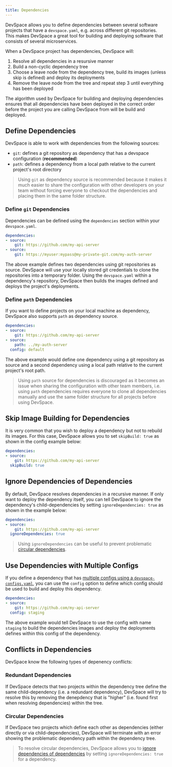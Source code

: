 ```yaml
---
title: Dependencies
---
```


DevSpace allows you to define dependencies between several software projects that have a `devspace.yaml`, e.g. across different git repositories. This makes DevSpace a great tool for building and deploying software that consists of several microservices.

When a DevSpace project has dependencies, DevSpace will:
1. Resolve all dependencies in a resursive manner
2. Build a non-cyclic dependency tree
3. Choose a leave node from the dependency tree, build its images (unless skip is defined) and deploy its deployments
4. Remove the leave node from the tree and repeat step 3 until everything has been deployed

The algorithm used by DevSpace for building and deploying dependencies ensures that all dependencies have been deployed in the correct order before the project you are calling DevSpace from will be build and deployed.

## Define Dependencies
DevSpace is able to work with dependencies from the following sources:
- `git`: defines a git repository as dependency that has a devspace configuration (**recommended**)
- `path`: defines a dependency from a local path relative to the current project's root directory

> Using `git` as dependency source is recommended because it makes it much easier to share the configuration with other developers on your team without forcing everyone to checkout the dependencies and placing them in the same folder structure.

### Define `git` Dependencies
Dependencies can be defined using the `dependencies` section within your `devspace.yaml`.
```yaml
dependencies:
- source:
    git: https://github.com/my-api-server
- source:
    git: https://myuser:mypass@my-private-git.com/my-auth-server 
```

The above example defines two dependencies using git repositories as source. DevSpace will use your locally stored git credentials to clone the repositories into a temporary folder. Using the `devspace.yaml` within a dependency's repository, DevSpace then builds the images defined and deploys the project's deployments.

### Define `path` Dependencies
If you want to define projects on your local machine as dependency, DevSpace also supports `path` as dependency source.
```yaml
dependencies:
- source:
    git: https://github.com/my-api-server
- source:
    path: ../my-auth-server
  config: default
```
The above example would define one dependency using a git repository as source and a second dependency using a local path relative to the current project's root path.

> Using `path` source for dependencies is discouraged as it becomes an issue when sharing the configuration with other team members, i.e. using `path` dependencies requires everyone to clone all dependencies manually and use the same folder structure for all projects before using DevSpace.

## Skip Image Building for Dependencies
It is very common that you wish to deploy a dependency but not to rebuild its images. For this case, DevSpace allows you to set `skipBuild: true` as shown in the config example below:
```yaml
dependencies:
- source:
    git: https://github.com/my-api-server
  skipBuild: true
```

## Ignore Dependencies of Dependencies
By default, DevSpace resolves dependencies in a recursive manner. If only want to deploy the dependency itself, you can tell DevSpace to ignore the dependency's child-dependencies by setting `ignoreDependencies: true` as shown in the example below:
```yaml
dependencies:
- source:
    git: https://github.com/my-api-server
  ignoreDependencies: true
```

> Using `ignoreDependencies` can be useful to prevent problematic [circular dependencies](#circular-dependencies).

## Use Dependencies with Multiple Configs
If you define a dependency that has [multiple configs using a `devspace-configs.yaml`](/docs/configuration/multiple-configs), you can use the `config` option to define which config should be used to build and deploy this dependency.
```yaml
dependencies:
- source:
    git: https://github.com/my-api-server
  config: staging
```
The above example would tell DevSpace to use the config with name `staging` to build the dependencies images and deploy the deployments defines within this config of the dependency.

## Conflicts in Dependencies
DevSpace know the following types of depenency conflicts:

### Redundant Dependencies
If DevSpace detects that two projects within the dependency tree define the same child-dependency (i.e. a redundant dependency), DevSpace will try to resolve this by removing the denepdency that is "higher" (i.e. found first when resolving dependencies) within the tree.

### Circular Dependencies
If DevSpace two projects which define each other as dependencies (either directly or via child-dependencies), DevSpace will terminate with an error showing the problematic dependency path within the dependency tree.

> To resolve circular dependencies, DevSpace allows you to [ignore dependencies of dependencies](#ignore-dependencies-of-dependencies) by setting `ignoreDependencies: true` for a dependency.
